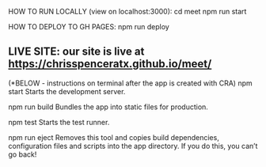 HOW TO RUN LOCALLY (view on localhost:3000):
cd meet
npm run start

HOW TO DEPLOY TO GH PAGES:
npm run deploy

LIVE SITE:
our site is live at https://chrisspenceratx.github.io/meet/
------------

(*BELOW - instructions on terminal after the app is created with CRA)
  npm start
    Starts the development server.

  npm run build
    Bundles the app into static files for production.

  npm test
    Starts the test runner.

  npm run eject
    Removes this tool and copies build dependencies, configuration files
    and scripts into the app directory. If you do this, you can’t go back!
